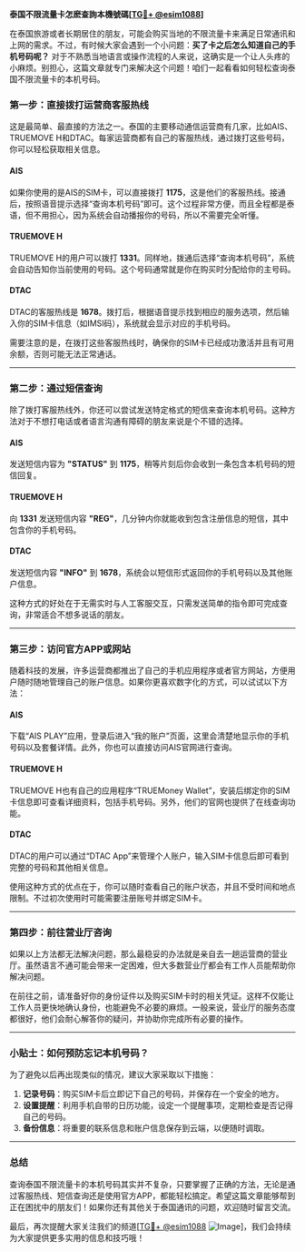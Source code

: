 **泰国不限流量卡怎麽查詢本機號碼[[TG💪+ @esim1088](https://t.me/s/esim1088)]**

在泰国旅游或者长期居住的朋友，可能会购买当地的不限流量卡来满足日常通讯和上网的需求。不过，有时候大家会遇到一个小问题：**买了卡之后怎么知道自己的手机号码呢？** 对于不熟悉当地语言或操作流程的人来说，这确实是一个让人头疼的小麻烦。别担心，这篇文章就专门来解决这个问题！咱们一起看看如何轻松查询泰国不限流量卡的本机号码。

### **第一步：直接拨打运营商客服热线**

这是最简单、最直接的方法之一。泰国的主要移动通信运营商有几家，比如AIS、TRUEMOVE H和DTAC。每家运营商都有自己的客服热线，通过拨打这些号码，你可以轻松获取相关信息。

#### **AIS**
如果你使用的是AIS的SIM卡，可以直接拨打 **1175**，这是他们的客服热线。接通后，按照语音提示选择“查询本机号码”即可。这个过程非常方便，而且全程都是泰语，但不用担心，因为系统会自动播报你的号码，所以不需要完全听懂。

#### **TRUEMOVE H**
TRUEMOVE H的用户可以拨打 **1331**。同样地，拨通后选择“查询本机号码”，系统会自动告知你当前使用的号码。这个号码通常就是你在购买时分配给你的主号码。

#### **DTAC**
DTAC的客服热线是 **1678**。拨打后，根据语音提示找到相应的服务选项，然后输入你的SIM卡信息（如IMSI码），系统就会显示对应的手机号码。

需要注意的是，在拨打这些客服热线时，确保你的SIM卡已经成功激活并且有可用余额，否则可能无法正常通话。

---

### **第二步：通过短信查询**

除了拨打客服热线外，你还可以尝试发送特定格式的短信来查询本机号码。这种方法对于不想打电话或者语言沟通有障碍的朋友来说是个不错的选择。

#### **AIS**
发送短信内容为 **"STATUS"** 到 **1175**，稍等片刻后你会收到一条包含本机号码的短信回复。

#### **TRUEMOVE H**
向 **1331** 发送短信内容 **"REG"**，几分钟内你就能收到包含注册信息的短信，其中包含你的手机号码。

#### **DTAC**
发送短信内容 **"INFO"** 到 **1678**，系统会以短信形式返回你的手机号码以及其他账户信息。

这种方式的好处在于无需实时与人工客服交互，只需发送简单的指令即可完成查询，非常适合不想多说话的朋友。

---

### **第三步：访问官方APP或网站**

随着科技的发展，许多运营商都推出了自己的手机应用程序或者官方网站，方便用户随时随地管理自己的账户信息。如果你更喜欢数字化的方式，可以试试以下方法：

#### **AIS**
下载“AIS PLAY”应用，登录后进入“我的账户”页面，这里会清楚地显示你的手机号码以及套餐详情。此外，你也可以直接访问AIS官网进行查询。

#### **TRUEMOVE H**
TRUEMOVE H也有自己的应用程序“TRUEMoney Wallet”，安装后绑定你的SIM卡信息即可查看详细资料，包括手机号码。另外，他们的官网也提供了在线查询功能。

#### **DTAC**
DTAC的用户可以通过“DTAC App”来管理个人账户，输入SIM卡信息后即可看到完整的号码和其他相关信息。

使用这种方式的优点在于，你可以随时查看自己的账户状态，并且不受时间和地点限制。不过初次使用时可能需要注册账号并绑定SIM卡。

---

### **第四步：前往营业厅咨询**

如果以上方法都无法解决问题，那么最稳妥的办法就是亲自去一趟运营商的营业厅。虽然语言不通可能会带来一定困难，但大多数营业厅都会有工作人员能帮助你解决问题。

在前往之前，请准备好你的身份证件以及购买SIM卡时的相关凭证。这样不仅能让工作人员更快地确认身份，也能避免不必要的麻烦。一般来说，营业厅的服务态度都很好，他们会耐心解答你的疑问，并协助你完成所有必要的操作。

---

### **小贴士：如何预防忘记本机号码？**

为了避免以后再出现类似的情况，建议大家采取以下措施：
1. **记录号码**：购买SIM卡后立即记下自己的号码，并保存在一个安全的地方。
2. **设置提醒**：利用手机自带的日历功能，设定一个提醒事项，定期检查是否记得自己的号码。
3. **备份信息**：将重要的联系信息和账户信息保存到云端，以便随时调取。

---

### **总结**

查询泰国不限流量卡的本机号码其实并不复杂，只要掌握了正确的方法，无论是通过客服热线、短信查询还是使用官方APP，都能轻松搞定。希望这篇文章能够帮到正在困扰中的朋友们！如果你还有其他关于泰国通讯的问题，欢迎随时留言交流。

最后，再次提醒大家关注我们的频道[[TG💪+ @esim1088](https://t.me/s/esim1088) ![Image](https://i.postimg.cc/4NQfJmqS/Snipaste-2025-05-13-00-14-12.png)]，我们会持续为大家提供更多实用的信息和技巧哦！